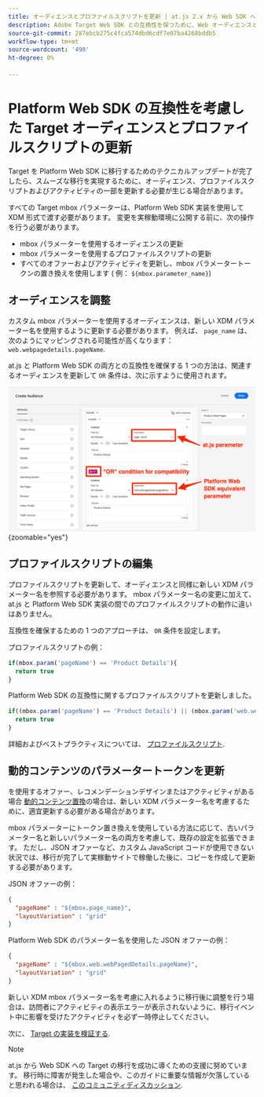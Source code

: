 ```yaml
---
title: オーディエンスとプロファイルスクリプトを更新 | at.js 2.x から Web SDK への Target の移行
description: Adobe Target Web SDK との互換性を保つために、Web オーディエンスとプロファイルスクリプトを更新するExperience Platformについて説明します。
source-git-commit: 287ebcb275c4fca574dbd6cdf7e07ba4268bddb5
workflow-type: tm+mt
source-wordcount: '498'
ht-degree: 0%

---
```


# Platform Web SDK の互換性を考慮した Target オーディエンスとプロファイルスクリプトの更新

Target を Platform Web SDK に移行するためのテクニカルアップデートが完了したら、スムーズな移行を実現するために、オーディエンス、プロファイルスクリプトおよびアクティビティの一部を更新する必要が生じる場合があります。

すべての Target mbox パラメーターは、Platform Web SDK 実装を使用して XDM 形式で渡す必要があります。 変更を実稼動環境に公開する前に、次の操作を行う必要があります。

* mbox パラメーターを使用するオーディエンスの更新
* mbox パラメーターを使用するプロファイルスクリプトの更新
* すべてのオファーおよびアクティビティを更新し、mbox パラメータートークンの置き換えを使用します ( 例： `${mbox.parameter_name}`)

## オーディエンスを調整

カスタム mbox パラメーターを使用するオーディエンスは、新しい XDM パラメーター名を使用するように更新する必要があります。 例えば、 `page_name` は、次のようにマッピングされる可能性が高くなります： `web.webpagedetails.pageName`.

at.js と Platform Web SDK の両方との互換性を確保する 1 つの方法は、関連するオーディエンスを更新して `OR` 条件は、次に示すように使用されます。

![Platform Web SDK の互換性を考慮した Target オーディエンスの更新を表示する方法](assets/target-audience-update.png){zoomable=&quot;yes&quot;}

## プロファイルスクリプトの編集

プロファイルスクリプトを更新して、オーディエンスと同様に新しい XDM パラメーター名を参照する必要があります。 mbox パラメーター名の変更に加えて、at.js と Platform Web SDK 実装の間でのプロファイルスクリプトの動作に違いはありません。

互換性を確保するための 1 つのアプローチは、 `OR` 条件を設定します。

プロファイルスクリプトの例：

```Javascript
if(mbox.param('pageName') == 'Product Details'){
  return true
}
```

Platform Web SDK の互換性に関するプロファイルスクリプトを更新しました。

```Javascript
if((mbox.param('pageName') == 'Product Details') || (mbox.param('web.webPageDetails.pageName') =='Product Details')){
  return true
}
```

詳細およびベストプラクティスについては、 [プロファイルスクリプト](https://experienceleague.adobe.com/docs/target/using/audiences/visitor-profiles/profile-parameters.html).

## 動的コンテンツのパラメータートークンを更新

を使用するオファー、レコメンデーションデザインまたはアクティビティがある場合 [動的コンテンツ置換](https://experienceleague.adobe.com/docs/target/using/experiences/offers/passing-profile-attributes-to-the-html-offer.html)の場合は、新しい XDM パラメーター名を考慮するために、適宜更新する必要がある場合があります。

mbox パラメーターにトークン置き換えを使用している方法に応じて、古いパラメーター名と新しいパラメーター名の両方を考慮して、既存の設定を拡張できます。 ただし、JSON オファーなど、カスタム JavaScript コードが使用できない状況では、移行が完了して実稼動サイトで稼働した後に、コピーを作成して更新する必要があります。

JSON オファーの例：

```JSON
{
  "pageName" : "${mbox.page_name}",
  "layoutVariation" : "grid"
}
```

Platform Web SDK のパラメーター名を使用した JSON オファーの例：

```JSON
{
  "pageName" : "${mbox.web.webPagedDetails.pageName}",
  "layoutVariation" : "grid"
}
```

新しい XDM mbox パラメーター名を考慮に入れるように移行後に調整を行う場合は、訪問者にアクティビティの表示エラーが表示されないように、移行イベント中に影響を受けたアクティビティを必ず一時停止してください。

次に、 [Target の実装を検証する](validate.md).

>[!NOTE]
>
>at.js から Web SDK への Target の移行を成功に導くための支援に努めています。 移行時に障害が発生した場合や、このガイドに重要な情報が欠落していると思われる場合は、 [このコミュニティディスカッション](https://experienceleaguecommunities.adobe.com/t5/adobe-experience-platform-data/tutorial-discussion-migrate-target-from-at-js-to-web-sdk/m-p/575587#M463).